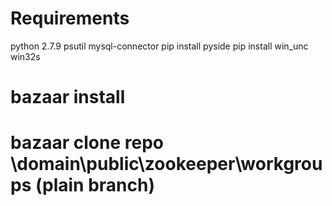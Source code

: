 Requirements
=====================
python 2.7.9
psutil
mysql-connector
pip install pyside
pip install win_unc
win32s


# bazaar install
# bazaar clone repo \\domain\\public\\zookeeper\\workgroups (plain branch)
